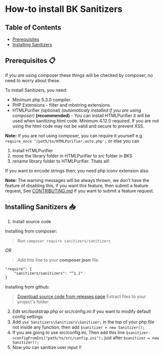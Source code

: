 <link rel="stylesheet" href="https://puneetgopinath.github.io/css/main.css" />

# How-to install BK Sanitizers

## Table of Contents

 * [Prerequisites](#prerequisites)
 * [Installing Sanitizers](#installing-sanitizers)

<h2><a name="prerequisites">Prerequisites 📋</a></h2>

If you are using composer these things will be checked by composer, no need to worry about these.

To install Sanitizers, you need:

 * Minimum php 5.3.0 compiler.
 * PHP Extensions - filter and mbstring extensions.
 * HTMLPurifier (optional) *(automaticaly installed if you are using composer)* **(recommended)** - You can install HTMLPurifier it will be used when sanitizing html code. Minimum 4.12.0 required. If you are not using the html code may not be valid and secure to prevent XSS.

**Note:** If you are not using composer, you can require it yourself e.g. `require_once '/path/to/HTMLPurifier.auto.php';` or else you can
1. Install HTMLPurifier
2. move the library folder in HTMLPurifier to src folder in BKS
3. rename library folder to HTMLPurifier. Thats all!

If you want to encode strings then; you need php iconv extension also.

**Note:** The warning messages will be always thrown, we don't have the feature of disabling this, if you want this feature, then submit a feature request, See [CONTRIBUTING.md](.github/CONTRIBUTING.md#using-the-issue-tracker) if you want to submit a feature request.

<h2><a name="installing-sanitizers">Installing Sanitizers 📥</a></h2>

1. Install source code

Installing from composer:
> Run `composer require sanitizers/sanitizers`

*OR*

> Add this line to your **composer.json** file.

```
"require": {
    "sanitizers/sanitizers": "^1.1"
}
```

Installing from github:
> [Download source code from releases page](https://github.com/PuneetGopinath/Sanitizers/releases/)
> Extract files to your project's folder

2. Edit src/bootstrap.php or src/config.ini if you want to modify default config settings
3. Add `use Sanitizers\Sanitizers\Sanitizer;` in the top of your php file not inside any function, then add `$sanitizer = new Sanitizer();`
4. If you are going to use src/config.ini, Then add this line `$sanitizer->configFromIni("path/to/src/config.ini");` just after `$sanitizer = new Sanitizer();`
5. Now you can sanitize user input !!
